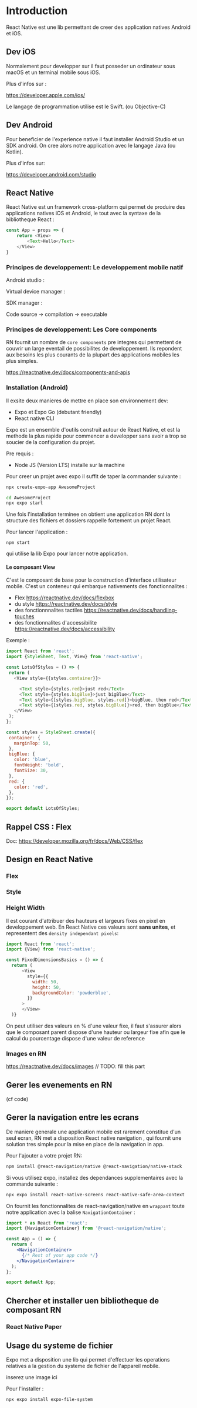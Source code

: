 # Introduction 

React Native est une lib permettant de creer des application natives Android et iOS.

## Dev iOS

Normalement pour developper sur il faut posseder un ordinateur sous macOS et un terminal mobile sous iOS.

Plus d'infos sur : 

https://developer.apple.com/ios/

Le langage de programmation utilise est le Swift. (ou Objective-C)



## Dev Android 

Pour beneficier de l'experience native il faut installer Android Studio et un SDK android. On cree alors notre application avec le langage Java (ou Kotlin).

Plus d'infos sur: 

https://developer.android.com/studio



## React Native 

React Native est un framework cross-platform qui permet de produire des applications natives iOS et Android, le tout avec la syntaxe de la bibliotheque React : 
``` javascript
const App = props => {
    return <View>
        <Text>Hello</Text>
    </View>
}
```

### Principes de developpement: Le developpement mobile natif

Android studio : 

Virtual device manager : 

SDK manager : 

Code source -> compilation -> executable


### Principes de developpement: Les Core components

RN fournit un nombre de `core components` pre integres qui permettent de couvrir un large eventail de possibilites de developpement. Ils repondent aux besoins les plus courants de la plupart des applications mobiles les plus simples.

https://reactnative.dev/docs/components-and-apis


### Installation (Android)

Il exsite deux manieres de mettre en place son environnement dev: 

- Expo et Expo Go (debutant friendly)
- React native CLI

Expo est un ensemble d'outils construit autour de React Native, et est la methode la plus rapide
pour commencer a developper sans avoir a trop se soucier de la configuration du projet.


Pre requis : 
 - Node JS (Version LTS) installe sur la machine

Pour creer un projet avec expo il suffit de taper la commander suivante : 
``` bash 
npx create-expo-app AwesomeProject

cd AwesomeProject
npx expo start
```

Une fois l'installation terminee on obtient une application
RN dont la structure des fichiers et dossiers rappelle fortement un projet React.

Pour lancer l'application : 
 ``` 
 npm start
 ```

 qui utilise la lib Expo pour lancer notre application. 


#### Le composant View

C'est le composant de base pour la construction d'interface utilisateur mobile.
C'est un conteneur qui embarque nativements des fonctionnalites : 
 - Flex https://reactnative.dev/docs/flexbox
 - du style https://reactnative.dev/docs/style
 - des fonctionnnalites tactiles https://reactnative.dev/docs/handling-touches
 - des fonctionnalites d'accessibilite https://reactnative.dev/docs/accessibility

 Exemple : 
 ``` javascript
import React from 'react';
import {StyleSheet, Text, View} from 'react-native';

const LotsOfStyles = () => {
  return (
    <View style={{styles.container}}>

      <Text style={styles.red}>just red</Text>
      <Text style={styles.bigBlue}>just bigBlue</Text>
      <Text style={[styles.bigBlue, styles.red]}>bigBlue, then red</Text>
      <Text style={[styles.red, styles.bigBlue]}>red, then bigBlue</Text>
    </View>
  );
};

const styles = StyleSheet.create({
  container: {
    marginTop: 50,
  },
  bigBlue: {
    color: 'blue',
    fontWeight: 'bold',
    fontSize: 30,
  },
  red: {
    color: 'red',
  },
});

export default LotsOfStyles;
 ```


## Rappel CSS : Flex 
Doc: https://developer.mozilla.org/fr/docs/Web/CSS/flex

## Design en React Native

### Flex




### Style

### Height Width

Il est courant d'attribuer des hauteurs et largeurs fixes en 
pixel en developpement web. En React Native ces valeurs 
sont **sans unites**, et representent des `density independant pixels`: 

``` javascript
import React from 'react';
import {View} from 'react-native';

const FixedDimensionsBasics = () => {
  return (
      <View
        style={{
          width: 50,
          height: 50,
          backgroundColor: 'powderblue',
        }}
      >
      </View>
  )}
```


On peut utiliser des valeurs en % d'une valeur fixe, il faut s'assurer alors que le composant parent dispose d'une hauteur ou largeur fixe afin que le calcul du pourcentage dispose d'une valeur de reference


### Images en RN
https://reactnative.dev/docs/images
// TODO: fill this part 





## Gerer les evenements en RN

(cf code)

## Gerer la navigation entre les ecrans 

De maniere generale une application mobile est rarement constitue
d'un seul ecran, RN met a disposition React native navigation , qui fournit une solution tres simple pour la mise en place de la navigation in app.

Pour l'ajouter a votre projet RN: 

``` bash
npm install @react-navigation/native @react-navigation/native-stack
```

Si vous utilisez expo, installez des dependances supplementaires avec la commande suivante : 
``` bash
npx expo install react-native-screens react-native-safe-area-context
```

On fournit les fonctionnalites de react-navigation/native en `wrappant` toute 
notre application avec la balise `NavigationContainer` : 
``` jsx
import * as React from 'react';
import {NavigationContainer} from '@react-navigation/native';

const App = () => {
  return (
    <NavigationContainer>
      {/* Rest of your app code */}
    </NavigationContainer>
  );
};

export default App;
```


## Chercher et installer uen bibliotheque de composant RN

### React Native Paper


## Usage du systeme de fichier

Expo met a disposition une lib qui permet d'effectuer les operations relatives a la gestion 
du  systeme de fichier de l'appareil mobile. 


inserez une image ici 


Pour l'installer : 
``` bash
npx expo install expo-file-system
```